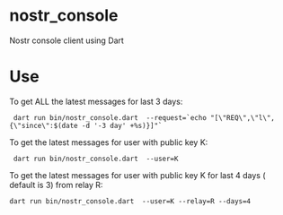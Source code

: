 # nostr_console
Nostr console client using Dart

# Use

To get ALL the latest messages for last 3 days: 

```
 dart run bin/nostr_console.dart  --request=`echo "[\"REQ\",\"l\",{\"since\":$(date -d '-3 day' +%s)}]"`
 ```
 
To get the latest messages for user with public key K: 
 
```
 dart run bin/nostr_console.dart  --user=K
```

To get the latest messages for user with public key K for last 4 days ( default is 3) from relay R: 
 
 ```
 dart run bin/nostr_console.dart  --user=K --relay=R --days=4 
 ```



 
